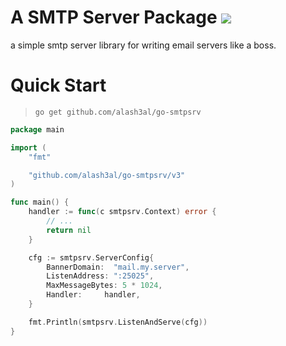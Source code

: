 A SMTP Server Package [![](https://img.shields.io/badge/godoc-reference-5272B4.svg?style=flat-square)](https://godoc.org/github.com/alash3al/go-smtpsrv)
=============================
a simple smtp server library for writing email servers like a boss.

Quick Start
===========
> `go get github.com/alash3al/go-smtpsrv`

```go
package main

import (
	"fmt"

	"github.com/alash3al/go-smtpsrv/v3"
)

func main() {
	handler := func(c smtpsrv.Context) error {
		// ...
		return nil
	}

	cfg := smtpsrv.ServerConfig{
		BannerDomain:  "mail.my.server",
		ListenAddress: ":25025",
		MaxMessageBytes: 5 * 1024,
		Handler:     handler,
	}

	fmt.Println(smtpsrv.ListenAndServe(cfg))
}

```
